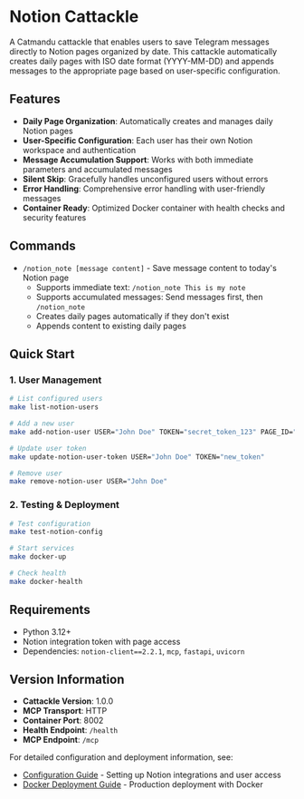 # Notion Cattackle

A Catmandu cattackle that enables users to save Telegram messages directly to Notion pages organized by date. This cattackle automatically creates daily pages with ISO date format (YYYY-MM-DD) and appends messages to the appropriate page based on user-specific configuration.

## Features

- **Daily Page Organization**: Automatically creates and manages daily Notion pages
- **User-Specific Configuration**: Each user has their own Notion workspace and authentication
- **Message Accumulation Support**: Works with both immediate parameters and accumulated messages
- **Silent Skip**: Gracefully handles unconfigured users without errors
- **Error Handling**: Comprehensive error handling with user-friendly messages
- **Container Ready**: Optimized Docker container with health checks and security features

## Commands

- `/notion_note [message content]` - Save message content to today's Notion page
  - Supports immediate text: `/notion_note This is my note`
  - Supports accumulated messages: Send messages first, then `/notion_note`
  - Creates daily pages automatically if they don't exist
  - Appends content to existing daily pages

## Quick Start

### 1. User Management

```bash
# List configured users
make list-notion-users

# Add a new user
make add-notion-user USER="John Doe" TOKEN="secret_token_123" PAGE_ID="page_id_456"

# Update user token
make update-notion-user-token USER="John Doe" TOKEN="new_token"

# Remove user
make remove-notion-user USER="John Doe"
```

### 2. Testing & Deployment

```bash
# Test configuration
make test-notion-config

# Start services
make docker-up

# Check health
make docker-health
```

## Requirements

- Python 3.12+
- Notion integration token with page access
- Dependencies: `notion-client==2.2.1`, `mcp`, `fastapi`, `uvicorn`

## Version Information

- **Cattackle Version**: 1.0.0
- **MCP Transport**: HTTP
- **Container Port**: 8002
- **Health Endpoint**: `/health`
- **MCP Endpoint**: `/mcp`

For detailed configuration and deployment information, see:

- [Configuration Guide](CONFIGURATION.md) - Setting up Notion integrations and user access
- [Docker Deployment Guide](../../docs/NOTION_DOCKER_DEPLOYMENT.md) - Production deployment with Docker
